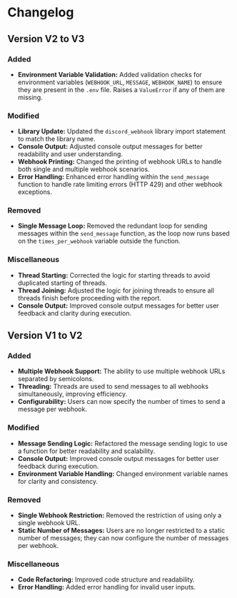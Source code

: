 # Changelog

## Version V2 to V3

### Added

- **Environment Variable Validation:** Added validation checks for environment variables (`WEBHOOK_URL`, `MESSAGE`, `WEBHOOK_NAME`) to ensure they are present in the `.env` file. Raises a `ValueError` if any of them are missing.

### Modified

- **Library Update:** Updated the `discord_webhook` library import statement to match the library name.
- **Console Output:** Adjusted console output messages for better readability and user understanding.
- **Webhook Printing:** Changed the printing of webhook URLs to handle both single and multiple webhook scenarios.
- **Error Handling:** Enhanced error handling within the `send_message` function to handle rate limiting errors (HTTP 429) and other webhook exceptions.

### Removed

- **Single Message Loop:** Removed the redundant loop for sending messages within the `send_message` function, as the loop now runs based on the `times_per_webhook` variable outside the function.

### Miscellaneous

- **Thread Starting:** Corrected the logic for starting threads to avoid duplicated starting of threads.
- **Thread Joining:** Adjusted the logic for joining threads to ensure all threads finish before proceeding with the report.
- **Console Output:** Improved console output messages for better user feedback and clarity during execution.

## Version V1 to V2

### Added

- **Multiple Webhook Support:** The ability to use multiple webhook URLs separated by semicolons.
- **Threading:** Threads are used to send messages to all webhooks simultaneously, improving efficiency.
- **Configurability:** Users can now specify the number of times to send a message per webhook.

### Modified

- **Message Sending Logic:** Refactored the message sending logic to use a function for better readability and scalability.
- **Console Output:** Improved console output messages for better user feedback during execution.
- **Environment Variable Handling:** Changed environment variable names for clarity and consistency.

### Removed

- **Single Webhook Restriction:** Removed the restriction of using only a single webhook URL.
- **Static Number of Messages:** Users are no longer restricted to a static number of messages; they can now configure the number of messages per webhook.

### Miscellaneous

- **Code Refactoring:** Improved code structure and readability.
- **Error Handling:** Added error handling for invalid user inputs.
